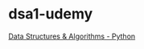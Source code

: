 # dsa1-udemy

[Data Structures & Algorithms - Python](https://www.udemy.com/course/data-structures-algorithms-python/)